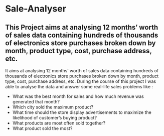 # Sale-Analyser
## This Project aims at analysing 12 months’ worth of sales data containing hundreds of thousands of electronics store purchases broken down by month, product type, cost, purchase address, etc.

It aims at analysing 12 months’ worth of sales data containing hundreds of thousands of electronics store purchases broken down by month, product type, cost, purchase address, etc. During the course of this project I was able to analyse the data and answer some real-life sales problems like :
- What was the best month for sales and how much revenue was generated that month?
- Which city sold the maximum product?
- What time should the store display advertisements to maximize the likelihood of customer’s buying product?
- What products are most often sold together?
- What product sold the most?
